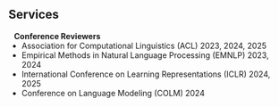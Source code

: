 ## Services

<h4 style="margin:0 10px 0;">Conference Reviewers</h4>

<ul style="margin:0 0 5px;">
   <li><autocolor>Association for Computational Linguistics (ACL) 2023, 2024, 2025</autocolor></li>
  <li><autocolor>Empirical Methods in Natural Language Processing (EMNLP) 2023, 2024</autocolor></li>
  <li><autocolor>International Conference on Learning Representations (ICLR) 2024, 2025</autocolor></li>
   <li><autocolor>Conference on Language Modeling (COLM) 2024</autocolor></li>
</ul>

<!-- <h4 style="margin:0 10px 0;">Journal Reviewers</h4>

<ul style="margin:0 0 20px;">
  <li><a href="https://www.computer.org/csdl/journal/tp"><autocolor>IEEE Transactions on Pattern Analysis and Machine Intelligence (TPAMI)</autocolor></a></li>
  <li><a href="https://www.springer.com/journal/11263"><autocolor>International Journal of Computer Vision (IJCV)</autocolor></a></li>
</ul> -->